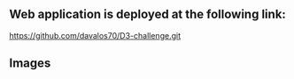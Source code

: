 ## Web application is deployed at the following link:


https://github.com/davalos70/D3-challenge.git

## Images

